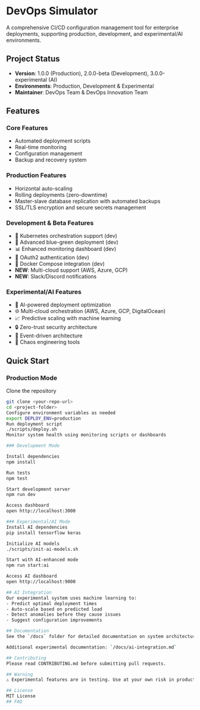 # DevOps Simulator

A comprehensive CI/CD configuration management tool for enterprise deployments, supporting production, development, and experimental/AI environments.

## Project Status
- **Version**: 1.0.0 (Production), 2.0.0-beta (Development), 3.0.0-experimental (AI)
- **Environments**: Production, Development & Experimental
- **Maintainer**: DevOps Team & DevOps Innovation Team

## Features

### Core Features
- Automated deployment scripts
- Real-time monitoring
- Configuration management
- Backup and recovery system

### Production Features
- Horizontal auto-scaling
- Rolling deployments (zero-downtime)
- Master-slave database replication with automated backups
- SSL/TLS encryption and secure secrets management

### Development & Beta Features
- 🚀 Kubernetes orchestration support (dev)
- 🔄 Advanced blue-green deployment (dev)
- 📊 Enhanced monitoring dashboard (dev)
- 🔐 OAuth2 authentication (dev)
- 🐳 Docker Compose integration (dev)
- **NEW**: Multi-cloud support (AWS, Azure, GCP)
- **NEW**: Slack/Discord notifications

### Experimental/AI Features
- 🤖 AI-powered deployment optimization
- 🌐 Multi-cloud orchestration (AWS, Azure, GCP, DigitalOcean)
- 📈 Predictive scaling with machine learning
- 🔒 Zero-trust security architecture
- 🌊 Event-driven architecture
- 🎯 Chaos engineering tools

## Quick Start

### Production Mode
Clone the repository  
```bash
git clone <your-repo-url>
cd <project-folder>
Configure environment variables as needed 
export DEPLOY_ENV=production
Run deployment script
./scripts/deploy.sh
Monitor system health using monitoring scripts or dashboards

### Development Mode

Install dependencies
npm install

Run tests
npm test

Start development server
npm run dev

Access dashboard
open http://localhost:3000

### Experimental/AI Mode
Install AI dependencies
pip install tensorflow keras

Initialize AI models
./scripts/init-ai-models.sh

Start with AI-enhanced mode
npm run start:ai

Access AI dashboard
open http://localhost:9000

## AI Integration
Our experimental system uses machine learning to:
- Predict optimal deployment times
- Auto-scale based on predicted load
- Detect anomalies before they cause issues
- Suggest configuration improvements

## Documentation
See the `/docs` folder for detailed documentation on system architecture, API reference, and troubleshooting.

Additional experimental documentation: `/docs/ai-integration.md`

## Contributing
Please read CONTRIBUTING.md before submitting pull requests.

## Warning
⚠️ Experimental features are in testing. Use at your own risk in production environments!

## License
MIT License
# #   F A Q  
 